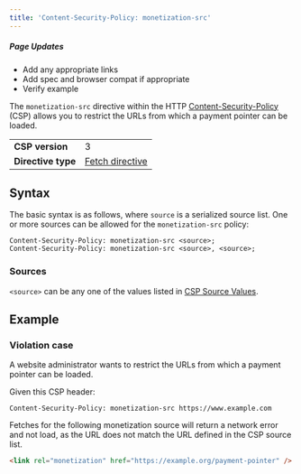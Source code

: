 ```yaml
---
title: 'Content-Security-Policy: monetization-src'
---
```


<div class="draft"><h5>Page Updates</h5><ul><li>Add any appropriate links</li><li>Add spec and browser compat if appropriate</li><li>Verify example</li></ul></div>

The `monetization-src` directive within the HTTP <a href="https://developer.mozilla.org/en-US/docs/Web/HTTP/Headers/Content-Security-Policy" target="_blank">Content-Security-Policy</a> (CSP) allows you to restrict the URLs from which a payment pointer can be loaded.

<table>
  <tbody>
    <tr>
      <td><strong>CSP version</strong></td>
      <td>3</td>
    </tr>
    <tr>
      <td><strong>Directive type</strong></td>
      <td><a href="https://developer.mozilla.org/en-US/docs/Glossary/Fetch_directive" target="_blank">Fetch directive</a></td>
    </tr>
  </tbody>
</table>

## Syntax

The basic syntax is as follows, where `source` is a serialized source list. One or more sources can be allowed for the `monetization-src` policy:

```http
Content-Security-Policy: monetization-src <source>;
Content-Security-Policy: monetization-src <source>, <source>;
```

### Sources

`<source>` can be any one of the values listed in <a href="https://developer.mozilla.org/en-US/docs/Web/HTTP/Headers/Content-Security-Policy/Sources#sources" target="_blank">CSP Source Values</a>.

## Example

### Violation case

A website administrator wants to restrict the URLs from which a payment pointer can be loaded.

Given this CSP header:

```http
Content-Security-Policy: monetization-src https://www.example.com
```

Fetches for the following monetization source will return a network error and not load, as the URL does not match the URL defined in the CSP source list.

```html
<link rel="monetization" href="https://example.org/payment-pointer" />
```
